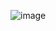 ![image](https://user-images.githubusercontent.com/101545758/200567330-fdcdf967-4202-4804-b61c-a0fb476c43b3.png)
